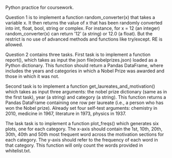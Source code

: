 Python practice for coursework.

Question 1 is to implement a function random_converter(x) that takes a variable x. It then returns the value of x that has been randomly converted into int, float, bool, string or complex. For instance, for x = 12 (an integer) random_converter(x) can return ’12’ (a string) or 12.0 (a float).
But the restrict is no use of advanced methods and functions like try/except. RE is allowed.

Question 2 contains three tasks.
First task is to implement a function report(), which takes as input the json file(nobelprizes.json) loaded as a Python dictionary. This function should return a Pandas DataFrame, where includes the years and categories in which a Nobel Prize was awarded and those in which it was not.

Second task is to implement a function get_laureates_and_motivation() which takes as input three arguments: the nobel prize dictionary (same as in the first task), year (a string) and category (a string). This function returns a Pandas DataFrame containing one row per laureate (i.e., a person who has won the Nobel prize).
Already set four self-test arguments: chemistry in 2010, medicine in 1967, literature in 1973, physics in 1937.

The lask task is to implement a function plot_freqs() which generates six plots, one for each category. The x-axis should contain the 1st, 10th, 20th, 30th, 40th and 50th most frequent word across the motivation sections for each category. The y-axis should refer to the frequency of each word in that category.
This function will only count the words provided in whitelist.txt.
